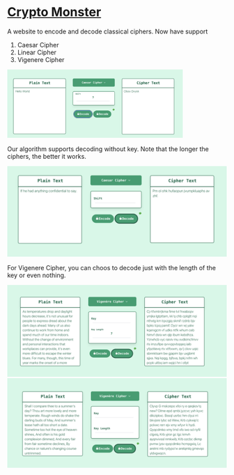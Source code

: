 # [Crypto Monster](http://cryptoomonster.com/)

A website to encode and decode classical ciphers. Now have support 
1. Caesar Cipher
2. Linear Cipher
3. Vigenere Cipher


<img src="media/st1.png" width="80%" height="80%" />

Our algorithm supports decoding without key. Note that the longer the ciphers, the better it works. 


![](media/st2.png)

For Vigenere Cipher, you can choos to decode just with the length of the key or even nothing.


![](media/st3.png)
![](media/st4.png)
